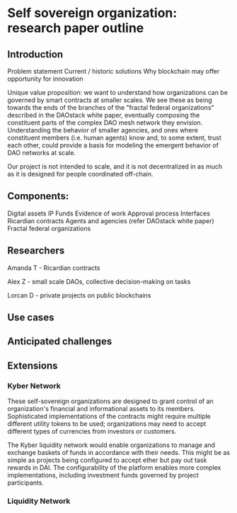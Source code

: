 # Self sovereign organization: research paper outline

## Introduction

Problem statement
Current / historic solutions
Why blockchain may offer opportunity for innovation

Unique value proposition: we want to understand how organizations can be governed by smart contracts at smaller scales. We see these as being towards the ends of the branches of the "fractal federal organizations" described in the DAOstack white paper, eventually composing the constituent parts of the complex DAO mesh network they envision. Understanding the behavior of smaller agencies, and ones where constituent members (i.e. human agents) know and, to some extent, trust each other, could provide a basis for modeling the emergent behavior of DAO networks at scale.

Our project is not intended to scale, and it is not decentralized in as much as it is designed for people coordinated off-chain.

## Components:

Digital assets
IP
Funds
Evidence of work
Approval process
Interfaces
Ricardian contracts
Agents and agencies (refer DAOstack white paper)
Fractal federal organizations

## Researchers

Amanda T - Ricardian contracts

Alex Z - small scale DAOs, collective decision-making on tasks

Lorcan D - private projects on public blockchains

## Use cases

## Anticipated challenges

## Extensions

### Kyber Network

These self-sovereign organizations are designed to grant control of an organization's financial and informational assets to its members. Sophisticated implementations of the contracts might require multiple different utility tokens to be used; organizations may need to accept different types of currencies from investors or customers.

The Kyber liquidity network would enable organizations to manage and exchange baskets of funds in accordance with their needs. This might be as simple as projects being configured to accept ether but pay out task rewards in DAI. The configurability of the platform enables more complex implementations, including investment funds governed by project participants.

### Liquidity Network
